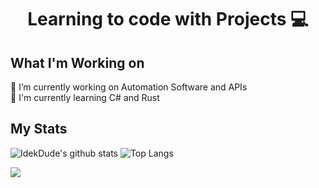 <h1 align="center"> Learning to code with Projects 💻 </h1>

## What I'm Working on
  🤖 I’m currently working on Automation Software and APIs\
  📝 I'm currently learning C# and Rust

## My Stats
![IdekDude's github stats](https://github-readme-stats.vercel.app/api?username=IdekDude&show_icons=true&theme=highcontrast&include_all_commits=true&hide=issues)
![Top Langs](https://github-readme-stats.vercel.app/api/top-langs/?username=IdekDude&layout=compact&theme=highcontrast&langs_count=6)

<a align="center" href="https://hits.seeyoufarm.com"><img align="center" src="https://hits.seeyoufarm.com/api/count/incr/badge.svg?url=https%3A%2F%2Fgithub.com%2FIdekDude&count_bg=%23FF00CA&title_bg=%23555555&icon=&icon_color=%23E7E7E7&title=hits&edge_flat=false"/></a>

